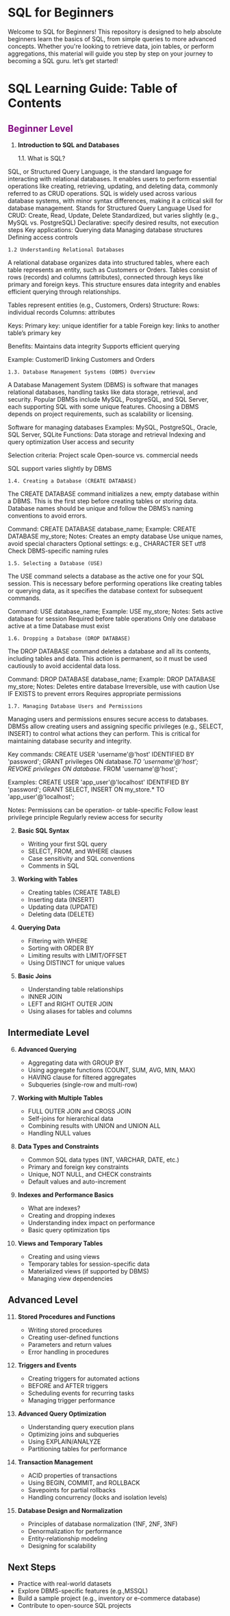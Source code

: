 # SQL for Beginners

Welcome to SQL for Beginners! This repository is designed to help absolute beginners learn the basics of SQL, from simple queries to more advanced concepts.
Whether you're looking to retrieve data, join tables, or perform aggregations, this material will guide you step by step on your journey to becoming a SQL guru.
let’s get started!

# SQL Learning Guide: Table of Contents

## <span style="color: Purple;">Beginner Level</span>

1. **Introduction to SQL and Databases**

    1.1. What is SQL?

SQL, or Structured Query Language, is the standard language for interacting with relational databases. It enables users to perform essential operations like creating, retrieving, updating, and deleting data, commonly referred to as CRUD operations. SQL is widely used across various database systems, with minor syntax differences, making it a critical skill for database management.
Stands for Structured Query Language
Used for CRUD: Create, Read, Update, Delete
Standardized, but varies slightly (e.g., MySQL vs. PostgreSQL)
Declarative: specify desired results, not execution steps
Key applications:
Querying data
Managing database structures
Defining access controls

    1.2 Understanding Relational Databases
A relational database organizes data into structured tables, where each table represents an entity, such as Customers or Orders. Tables consist of rows (records) and columns (attributes), connected through keys like primary and foreign keys. This structure ensures data integrity and enables efficient querying through relationships.

Tables represent entities (e.g., Customers, Orders)
Structure:
Rows: individual records
Columns: attributes

Keys:
Primary key: unique identifier for a table
Foreign key: links to another table’s primary key

Benefits:
Maintains data integrity
Supports efficient querying

Example: CustomerID linking Customers and Orders

    1.3. Database Management Systems (DBMS) Overview
A Database Management System (DBMS) is software that manages relational databases, handling tasks like data storage, retrieval, and security. Popular DBMSs include MySQL, PostgreSQL, and SQL Server, each supporting SQL with some unique features. Choosing a DBMS depends on project requirements, such as scalability or licensing.

Software for managing databases
Examples: MySQL, PostgreSQL, Oracle, SQL Server, SQLite
Functions:
Data storage and retrieval
Indexing and query optimization
User access and security

Selection criteria:
Project scale
Open-source vs. commercial needs

SQL support varies slightly by DBMS

    1.4. Creating a Database (CREATE DATABASE)
The CREATE DATABASE command initializes a new, empty database within a DBMS. This is the first step before creating tables or storing data. Database names should be unique and follow the DBMS’s naming conventions to avoid errors.

Command: CREATE DATABASE database_name;
Example: CREATE DATABASE my_store;
Notes:
Creates an empty database
Use unique names, avoid special characters
Optional settings: e.g., CHARACTER SET utf8
Check DBMS-specific naming rules

    1.5. Selecting a Database (USE)
The USE command selects a database as the active one for your SQL session. This is necessary before performing operations like creating tables or querying data, as it specifies the database context for subsequent commands.

Command: USE database_name;
Example: USE my_store;
Notes:
Sets active database for session
Required before table operations
Only one database active at a time
Database must exist

    1.6. Dropping a Database (DROP DATABASE)
The DROP DATABASE command deletes a database and all its contents, including tables and data. This action is permanent, so it must be used cautiously to avoid accidental data loss.

Command: DROP DATABASE database_name;
Example: DROP DATABASE my_store;
Notes:
Deletes entire database
Irreversible, use with caution
Use IF EXISTS to prevent errors
Requires appropriate permissions

    1.7. Managing Database Users and Permissions
Managing users and permissions ensures secure access to databases. DBMSs allow creating users and assigning specific privileges (e.g., SELECT, INSERT) to control what actions they can perform. This is critical for maintaining database security and integrity.

Key commands:
CREATE USER 'username'@'host' IDENTIFIED BY 'password';
GRANT privileges ON database.*TO 'username'@'host';
REVOKE privileges ON database.* FROM 'username'@'host';

Examples:
CREATE USER 'app_user'@'localhost' IDENTIFIED BY 'password';
GRANT SELECT, INSERT ON my_store.* TO 'app_user'@'localhost';

Notes:
Permissions can be operation- or table-specific
Follow least privilege principle
Regularly review access for security

2. **Basic SQL Syntax**
   - Writing your first SQL query
   - SELECT, FROM, and WHERE clauses
   - Case sensitivity and SQL conventions
   - Comments in SQL

3. **Working with Tables**
   - Creating tables (CREATE TABLE)
   - Inserting data (INSERT)
   - Updating data (UPDATE)
   - Deleting data (DELETE)

4. **Querying Data**
   - Filtering with WHERE
   - Sorting with ORDER BY
   - Limiting results with LIMIT/OFFSET
   - Using DISTINCT for unique values

5. **Basic Joins**
   - Understanding table relationships
   - INNER JOIN
   - LEFT and RIGHT OUTER JOIN
   - Using aliases for tables and columns

## Intermediate Level

6. **Advanced Querying**
   - Aggregating data with GROUP BY
   - Using aggregate functions (COUNT, SUM, AVG, MIN, MAX)
   - HAVING clause for filtered aggregates
   - Subqueries (single-row and multi-row)

7. **Working with Multiple Tables**
   - FULL OUTER JOIN and CROSS JOIN
   - Self-joins for hierarchical data
   - Combining results with UNION and UNION ALL
   - Handling NULL values

8. **Data Types and Constraints**
   - Common SQL data types (INT, VARCHAR, DATE, etc.)
   - Primary and foreign key constraints
   - Unique, NOT NULL, and CHECK constraints
   - Default values and auto-increment

9. **Indexes and Performance Basics**
   - What are indexes?
   - Creating and dropping indexes
   - Understanding index impact on performance
   - Basic query optimization tips

10. **Views and Temporary Tables**
    - Creating and using views
    - Temporary tables for session-specific data
    - Materialized views (if supported by DBMS)
    - Managing view dependencies

## Advanced Level

11. **Stored Procedures and Functions**
    - Writing stored procedures
    - Creating user-defined functions
    - Parameters and return values
    - Error handling in procedures

12. **Triggers and Events**
    - Creating triggers for automated actions
    - BEFORE and AFTER triggers
    - Scheduling events for recurring tasks
    - Managing trigger performance

13. **Advanced Query Optimization**
    - Understanding query execution plans
    - Optimizing joins and subqueries
    - Using EXPLAIN/ANALYZE
    - Partitioning tables for performance

14. **Transaction Management**
    - ACID properties of transactions
    - Using BEGIN, COMMIT, and ROLLBACK
    - Savepoints for partial rollbacks
    - Handling concurrency (locks and isolation levels)

15. **Database Design and Normalization**
    - Principles of database normalization (1NF, 2NF, 3NF)
    - Denormalization for performance
    - Entity-relationship modeling
    - Designing for scalability

## Next Steps

- Practice with real-world datasets
- Explore DBMS-specific features (e.g.,MSSQL)
- Build a sample project (e.g., inventory or e-commerce database)
- Contribute to open-source SQL projects
